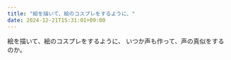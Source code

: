```yaml
---
title: "絵を描いて、絵のコスプレをするように、"
date: 2024-12-21T15:31:01+09:00
---
```

絵を描いて、絵のコスプレをするように、
いつか声も作って、声の真似をするのか。
